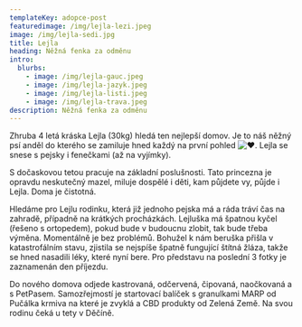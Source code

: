 ```yaml
---
templateKey: adopce-post
featuredimage: /img/lejla-lezi.jpeg
image: /img/lejla-sedi.jpg
title: Lejla
heading: Něžná fenka za odměnu
intro:
  blurbs:
    - image: /img/lejla-gauc.jpeg
    - image: /img/lejla-jazyk.jpeg
    - image: /img/lejla-listi.jpeg
    - image: /img/lejla-trava.jpeg
description: Něžná fenka za odměnu
---
```

Zhruba 4 letá kráska Lejla (30kg) hledá ten nejlepší domov. Je to náš něžný psí anděl do kterého se zamiluje hned každý na první pohled ![❤️](https://static.xx.fbcdn.net/images/emoji.php/v9/t6c/1/16/2764.png). Lejla se snese s pejsky i fenečkami (až na vyjímky).

S dočaskovou tetou pracuje na základní poslušnosti. Tato princezna je opravdu neskutečný mazel, miluje dospělé i děti, kam půjdete vy, půjde i Lejla. Doma je čistotná.

Hledáme pro Lejlu rodinku, která již jednoho pejska má a ráda tráví čas na zahradě, případně na krátkých procházkách. Lejluška má špatnou kyčel (řešeno s ortopedem), pokud bude v budoucnu zlobit, tak bude třeba výměna. Momentálně je bez problémů. Bohužel k nám beruška přišla v katastrofálním stavu, zjistila se nejspíše špatně fungující štítná žláza, takže se hned nasadili léky, které nyní bere. Pro představu na poslední 3 fotky je zaznamenán den příjezdu.

Do nového domova odjede kastrovaná, odčervená, čipovaná, naočkovaná a s PetPasem. Samozřejmostí je startovací balíček s granulkami MARP od Pučálka krmiva na které je zvyklá a CBD produkty od Zelená Země. Na svou rodinu čeká u tety v Děčíně.